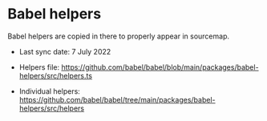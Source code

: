 # Babel helpers

Babel helpers are copied in there to properly appear in sourcemap.

- Last sync date: 7 July 2022

- Helpers file: https://github.com/babel/babel/blob/main/packages/babel-helpers/src/helpers.ts
- Individual helpers: https://github.com/babel/babel/tree/main/packages/babel-helpers/src/helpers
